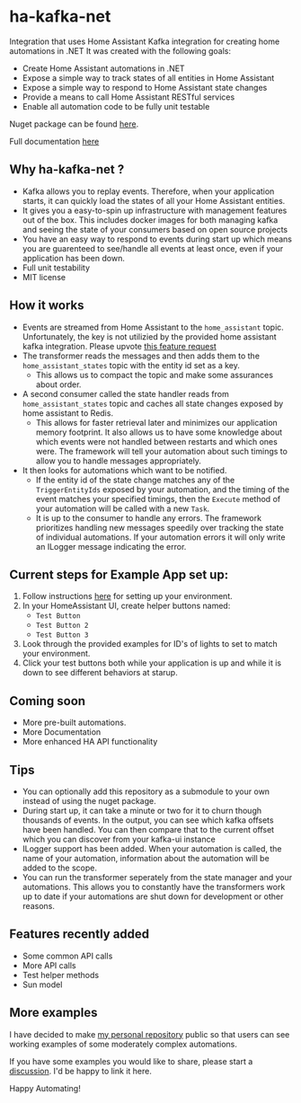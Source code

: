 # ha-kafka-net
Integration that uses Home Assistant Kafka integration for creating home automations in .NET
It was created with the following goals:
* Create Home Assistant automations in .NET
* Expose a simple way to track states of all entities in Home Assistant
* Expose a simple way to respond to Home Assistant state changes
* Provide a means to call Home Assistant RESTful services
* Enable all automation code to be fully unit testable

Nuget package can be found [here](https://www.nuget.org/packages/HaKafkaNet/).

Full documentation [here](https://github.com/leosperry/ha-kafka-net/wiki)

## Why ha-kafka-net ?
* Kafka allows you to replay events. Therefore, when your application starts, it can quickly load the states of all your Home Assistant entities.
* It gives you a easy-to-spin up infrastructure with management features out of the box. This includes docker images for both managing kafka and seeing the state of your consumers based on open source projects
* You have an easy way to respond to events during start up which means you are guarenteed to see/handle all events at least once, even if your application has been down.
* Full unit testability
* MIT license

## How it works
* Events are streamed from Home Assistant to the `home_assistant` topic. Unfortunately, the key is not utilizied by the provided home assistant kafka integration. Please upvote [this feature request](https://community.home-assistant.io/t/set-key-in-kafka-topic/671757/2)
* The transformer reads the messages and then adds them to the `home_assistant_states` topic with the entity id set as a key.
  - This allows us to compact the topic and make some assurances about order.
* A second consumer called the state handler reads from `home_assistant_states` topic and caches all state changes exposed by home assistant to Redis.
  - This allows for faster retrieval later and minimizes our application memory footprint. It also allows us to have some knowledge about which events were not handled between restarts and which ones were. The framework will tell your automation about such timings to allow you to handle messages appropriately.
* It then looks for automations which want to be notified.
  - If the entity id of the state change matches any of the `TriggerEntityIds` exposed by your automation, and the timing of the event matches your specified timings, then the `Execute` method of your automation will be called with a new `Task`.
  - It is up to the consumer to handle any errors. The framework prioritizes handling new messages speedily over tracking the state of individual automations. If your automation errors it will only write an ILogger message indicating the error.

## Current steps for Example App set up:
1. Follow instructions [here](https://github.com/leosperry/ha-kafka-net/wiki/Setup-Instructions) for setting up your environment.
2. In your HomeAssistant UI, create helper buttons named:
   - `Test Button`
   - `Test Button 2`
   - `Test Button 3`
2. Look through the provided examples for ID's of lights to set to match your environment.
3. Click your test buttons both while your application is up and while it is down to see different behaviors at starup.

## Coming soon
* More pre-built automations.
* More Documentation
* More enhanced HA API functionality

## Tips
* You can optionally add this repository as a submodule to your own instead of using the nuget package.
* During start up, it can take a minute or two for it to churn though thousands of events. In the output, you can see which kafka offsets have been handled. You can then compare that to the current offset which you can discover from your kafka-ui instance
* ILogger support has been added. When your automation is called, the name of your automation, information about the automation will be added to the scope.
* You can run the transformer seperately from the state manager and your automations. This allows you to constantly have the transformers work up to date if your automations are shut down for development or other reasons.

## Features recently added
* Some common API calls
* More API calls
* Test helper methods
* Sun model

## More examples
I have decided to make [my personal repository](https://github.com/leosperry/MyHome) public so that users can see working examples of some moderately complex automations.

If you have some examples you would like to share, please start a [discussion](https://github.com/leosperry/ha-kafka-net/discussions). I'd be happy to link it here.

Happy Automating!
